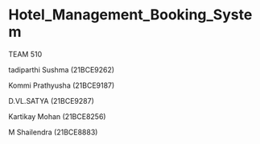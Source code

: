 # Hotel_Management_Booking_System
TEAM 510 


tadiparthi Sushma (21BCE9262)

Kommi Prathyusha (21BCE9187)

D.VL.SATYA (21BCE9287)

Kartikay Mohan (21BCE8256)

M Shailendra (21BCE8883)


